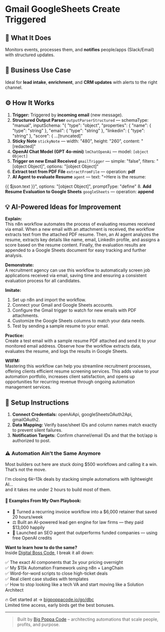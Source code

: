 # Gmail GoogleSheets Create Triggered
  ## 🚀 What It Does
  Monitors events, processes them, and **notifies** people/apps (Slack/Email) with structured updates.
  
  ## 💼 Business Use Case
  Ideal for **lead intake**, **enrichment**, and **CRM updates** with alerts to the right channel.
  
  ## ⚙️ How It Works
  1. **Trigger:** Triggered by **incoming email** (new message).
  2. **Structured Output Parser** `outputParserStructured` — schemaType: "manual", inputSchema: "{
	"type": "object",
	"properties": {
		"name": {
			"type": "string"
		},
      "email": {
			"type": "string"
		},
      "linkedin": {
			"type": "string"
		},
      "score": {
	…[truncated]"
3. **Sticky Note** `stickyNote` — width: "480", height: "260", content: "[redacted]"
4. **OpenAI Chat Model (GPT 4o-mini)** `lmChatOpenAi` — model: `[object Object]`
5. **Trigger on new Email Received** `gmailTrigger` — simple: "false", filters: "[object Object]", options: "[object Object]"
6. **Extract text from PDF File** `extractFromFile` — operation: **pdf**
7. **AI Agent to evaluate Resume** `agent` — text: "=Here is the resume:

{{ $json.text }}", options: "[object Object]", promptType: "define"
8. **Add Resume Evaluation to Google Sheets** `googleSheets` — operation: **append**
  
  ## 💡 AI-Powered Ideas for Improvement
  **Explain:**  
This n8n workflow automates the process of evaluating resumes received via email. When a new email with an attachment is received, the workflow extracts text from the attached PDF resume. Then, an AI agent analyzes the resume, extracts key details like name, email, LinkedIn profile, and assigns a score based on the resume content. Finally, the evaluation results are appended to a Google Sheets document for easy tracking and further analysis.

**Demonstrate:**  
A recruitment agency can use this workflow to automatically screen job applications received via email, saving time and ensuring a consistent evaluation process for all candidates.

**Imitate:**  
1. Set up n8n and import the workflow.
2. Connect your Gmail and Google Sheets accounts.
3. Configure the Gmail trigger to watch for new emails with PDF attachments.
4. Customize the Google Sheets columns to match your data needs.
5. Test by sending a sample resume to your email.

**Practice:**  
Create a test email with a sample resume PDF attached and send it to your monitored email address. Observe how the workflow extracts data, evaluates the resume, and logs the results in Google Sheets.

**WIIFM:**  
Mastering this workflow can help you streamline recruitment processes, offering clients efficient resume screening services. This adds value to your automation portfolio, increases client satisfaction, and opens up opportunities for recurring revenue through ongoing automation management services.
  
  ## 🔧 Setup Instructions
  1. **Connect Credentials:** openAiApi, googleSheetsOAuth2Api, gmailOAuth2.
2. **Data Mapping:** Verify base/sheet IDs and column names match exactly to prevent silent failures.
3. **Notification Targets:** Confirm channel/email IDs and that the bot/app is authorized to post.
  
### ⚠️ Automation Ain’t the Same Anymore

Most builders out here are stuck doing $500 workflows and calling it a win.  
That’s not the move.  

I'm closing $6k–$13k deals by stacking simple automations with lightweight AI...  
and it takes me under 2 hours to build most of them.

#### 🧠 Examples From My Own Playbook:
- 🔁 Turned a recurring invoice workflow into a $6,000 retainer that saved 20 hours/week  
- ⚖️ Built an AI-powered lead gen engine for law firms — they paid $13,000 happily  
- 🚀 Launched an SEO agent that outperforms funded companies — using free OpenAI credits  

**Want to learn how to do the same?**  
Inside [Digital Boss Code](https://bigpoppacode.io/go/dbc), I break it all down:

✅ The exact AI components that 3x your pricing overnight  
✅ My $15k Automation Framework using n8n + LangChain  
✅ Word-for-word scripts to close high-ticket deals  
✅ Real client case studies with templates  
✅ How to stop looking like a tech VA and start moving like a Solution Architect  

🔥 Get started at → [bigpoppacode.io/go/dbc](https://bigpoppacode.io/go/dbc)  
Limited time access, early birds get the best bonuses.

---
> Built by [Big Poppa Code](https://bigpoppacode.io) – architecting automations that scale people, profits, and purpose.
  